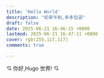 ```yaml
---
title: 'Hello World'
description: "初来乍到,多多包涵"
draft: false
date: 2025-06-21 16:46:15 +0800
lastmod: 2025-06-21 16:47:11 +0800
cover: rgb(255,117,117)
comments: true

---
```


💘 你好,Hugo 世界! 💘

